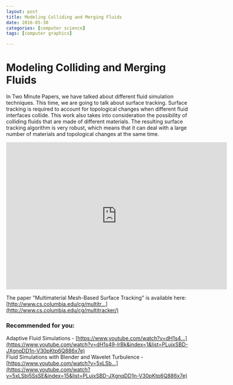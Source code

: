 ```yaml
---
layout: post
title: Modeling Colliding and Merging Fluids
date: 2016-05-30
categories: [computer science]
tags: [computer graphics]

---
```


# Modeling Colliding and Merging Fluids

In Two Minute Papers, we have talked about different fluid simulation techniques. This time, we are going to talk about surface tracking. Surface tracking is required to account for topological changes when different fluid interfaces collide. This work also takes into consideration the possibility of colliding fluids that are made of different materials. The resulting surface tracking algorithm is very robust, which means that it can deal with a large number of materials and topological changes at the same time.

<iframe width="600" height="400" src="https://www.youtube.com/embed/uj8b5mu0P7Y" frameborder="0" allowfullscreen></iframe>

The paper "Multimaterial Mesh-Based Surface Tracking" is available here:
[http://www.cs.columbia.edu/cg/multitr...](http://www.cs.columbia.edu/cg/multitracker/)

### Recommended for you:  

Adaptive Fluid Simulations - [https://www.youtube.com/watch?v=dH1s4...](https://www.youtube.com/watch?v=dH1s49-lrBk&index=1&list=PLujxSBD-JXgnqDD1n-V30pKtp6Q886x7e)  
Fluid Simulations with Blender and Wavelet Turbulence - [https://www.youtube.com/watch?v=5xLSb...](https://www.youtube.com/watch?v=5xLSbj5SsSE&index=15&list=PLujxSBD-JXgnqDD1n-V30pKtp6Q886x7e)